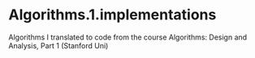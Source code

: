 # Algorithms.1.implementations
Algorithms I translated to code from the course Algorithms: Design and Analysis, Part 1 (Stanford Uni)
